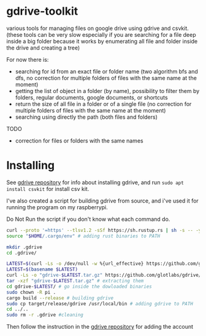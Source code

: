 # gdrive-toolkit

various tools for managing files on google drive using gdrive and csvkit.
(these tools can be very slow especially if you are searching for a file deep inside a big folder because it works by enumerating all file and folder inside the drive and creating a tree)

For now there is:

- searching for id from an exact file or folder name (two algorithm bfs and dfs, no correction for multiple folders of files with the same name at the moment)
- getting the list of object in a folder (by name), possibility to filter them by folders, regular documents, google documents, or shortcuts
- return the size of all file in a folder or of a single file (no correction for multiple folders of files with the same name at the moment)
- searching using directly the path (both files and folders)

TODO

- correction for files or folders with the same names

# Installing

See [gdrive repository](https://github.com/glotlabs/gdrive) for info about installing gdrive, and run `sudo apt install csvkit` for install csv kit.

I've also created a script for building gdrive from source, and i've used it for running the program on my raspberrypi.

Do Not Run the script if you don't know what each command do.

```bash
curl --proto '=https' --tlsv1.2 -sSf https://sh.rustup.rs | sh -s -- -y # installing rust silently withount promting
source "$HOME/.cargo/env" # adding rust binaries to PATH

mkdir .gdrive
cd .gdrive/

LATEST=$(curl -Ls -o /dev/null -w %{url_effective} https://github.com/glotlabs/gdrive/releases/latest) # getting latest version code
LATEST=$(basename $LATEST)
curl -Ls -o "gdrive-$LATEST.tar.gz" https://github.com/glotlabs/gdrive/archive/refs/tags/$LATEST.tar.gz # downloading binaries
tar -xzf "gdrive-$LATEST.tar.gz" # extracting them
cd gdrive-$LATEST/ # go inside the dowloaded binaries
sudo chown -R pi .
cargo build --release # building gdrive
sudo cp target/release/gdrive /usr/local/bin # adding gdrive to PATH
cd ../..
sudo rm -r .gdrive #cleaning
```
Then follow the instruction in the [gdrive repository](https://github.com/glotlabs/gdrive) for adding the account